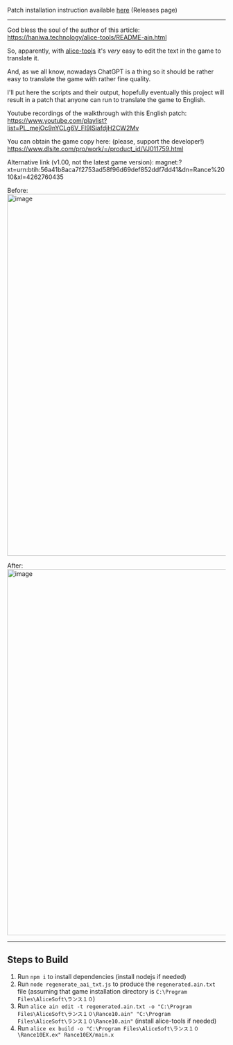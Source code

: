 Patch installation instruction available [here](https://github.com/klesun/rance-10-gpt-mtl/releases) (Releases page)
__________
God bless the soul of the author of this article:
https://haniwa.technology/alice-tools/README-ain.html

So, apparently, with [alice-tools](https://github.com/nunuhara/alice-tools) it's _very_ easy to edit the text in the game to translate it.

And, as we all know, nowadays ChatGPT is a thing so it should be rather easy to translate the game with rather fine quality.

I'll put here the scripts and their output, hopefully eventually this project will result in a patch that anyone can run to translate the game to English.

Youtube recordings of the walkthrough with this English patch:
https://www.youtube.com/playlist?list=PL_mejOc9nYCLg6V_FI9ISiafdjH2CW2Mv

You can obtain the game copy here: (please, support the developer!)
https://www.dlsite.com/pro/work/=/product_id/VJ011759.html

Alternative link (v1.00, not the latest game version):
magnet:?xt=urn:btih:56a41b8aca7f2753ad58f96d69def852ddf7dd41&dn=Rance%2010&xl=4262760435

Before:
<img width="1186" height="834" alt="image" src="https://github.com/user-attachments/assets/53ffc48b-1b7c-469f-a79a-b31c248846a2" />


After:
<img width="1109" height="844" alt="image" src="https://github.com/user-attachments/assets/5233c5d3-83e8-4e20-807d-a0cbef5e5c81" />


______________________________________

## Steps to Build

1. Run `npm i` to install dependencies (install nodejs if needed)
2. Run `node regenerate_aai_txt.js` to produce the `regenerated.ain.txt` file
(assuming that game installation directory is `C:\Program Files\AliceSoft\ランス１０`)
3. Run `alice ain edit -t regenerated.ain.txt -o "C:\Program Files\AliceSoft\ランス１０\Rance10.ain" "C:\Program Files\AliceSoft\ランス１０\Rance10.ain"` (install alice-tools if needed)
4. Run `alice ex build -o "C:\Program Files\AliceSoft\ランス１０\Rance10EX.ex" Rance10EX/main.x`
